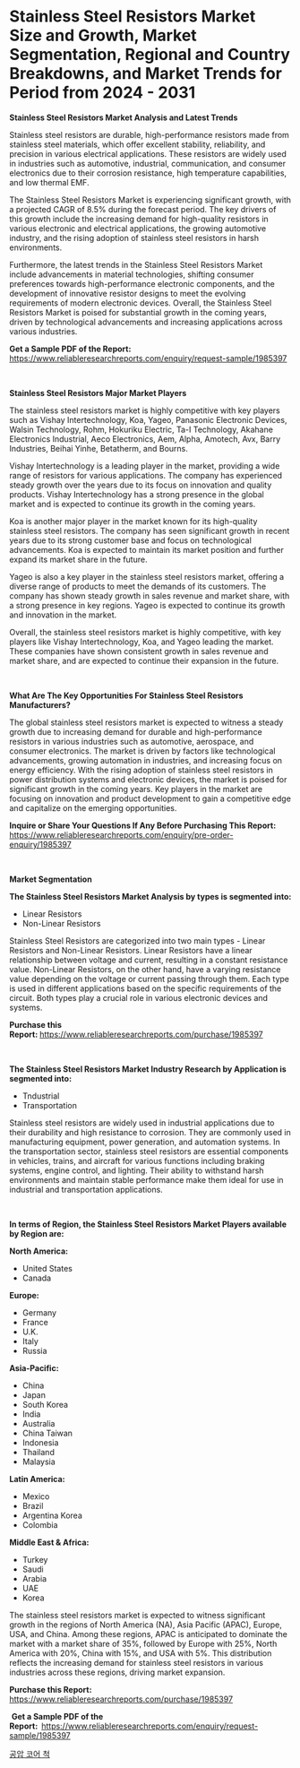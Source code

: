 <p><h1>Stainless Steel Resistors Market Size and Growth, Market Segmentation, Regional and Country Breakdowns, and Market Trends for Period from 2024 -  2031</h1></p><p><strong>Stainless Steel Resistors Market Analysis and Latest Trends</strong></p>
<p><p>Stainless steel resistors are durable, high-performance resistors made from stainless steel materials, which offer excellent stability, reliability, and precision in various electrical applications. These resistors are widely used in industries such as automotive, industrial, communication, and consumer electronics due to their corrosion resistance, high temperature capabilities, and low thermal EMF.</p><p>The Stainless Steel Resistors Market is experiencing significant growth, with a projected CAGR of 8.5% during the forecast period. The key drivers of this growth include the increasing demand for high-quality resistors in various electronic and electrical applications, the growing automotive industry, and the rising adoption of stainless steel resistors in harsh environments.</p><p>Furthermore, the latest trends in the Stainless Steel Resistors Market include advancements in material technologies, shifting consumer preferences towards high-performance electronic components, and the development of innovative resistor designs to meet the evolving requirements of modern electronic devices. Overall, the Stainless Steel Resistors Market is poised for substantial growth in the coming years, driven by technological advancements and increasing applications across various industries.</p></p>
<p><strong>Get a Sample PDF of the Report:&nbsp;</strong> <a href="https://www.reliableresearchreports.com/enquiry/request-sample/1985397">https://www.reliableresearchreports.com/enquiry/request-sample/1985397</a></p>
<p>&nbsp;</p>
<p><strong>Stainless Steel Resistors Major Market Players</strong></p>
<p><p>The stainless steel resistors market is highly competitive with key players such as Vishay Intertechnology, Koa, Yageo, Panasonic Electronic Devices, Walsin Technology, Rohm, Hokuriku Electric, Ta-I Technology, Akahane Electronics Industrial, Aeco Electronics, Aem, Alpha, Amotech, Avx, Barry Industries, Beihai Yinhe, Betatherm, and Bourns.</p><p>Vishay Intertechnology is a leading player in the market, providing a wide range of resistors for various applications. The company has experienced steady growth over the years due to its focus on innovation and quality products. Vishay Intertechnology has a strong presence in the global market and is expected to continue its growth in the coming years.</p><p>Koa is another major player in the market known for its high-quality stainless steel resistors. The company has seen significant growth in recent years due to its strong customer base and focus on technological advancements. Koa is expected to maintain its market position and further expand its market share in the future.</p><p>Yageo is also a key player in the stainless steel resistors market, offering a diverse range of products to meet the demands of its customers. The company has shown steady growth in sales revenue and market share, with a strong presence in key regions. Yageo is expected to continue its growth and innovation in the market.</p><p>Overall, the stainless steel resistors market is highly competitive, with key players like Vishay Intertechnology, Koa, and Yageo leading the market. These companies have shown consistent growth in sales revenue and market share, and are expected to continue their expansion in the future.</p></p>
<p>&nbsp;</p>
<p><strong>What Are The Key Opportunities For Stainless Steel Resistors Manufacturers?</strong></p>
<p><p>The global stainless steel resistors market is expected to witness a steady growth due to increasing demand for durable and high-performance resistors in various industries such as automotive, aerospace, and consumer electronics. The market is driven by factors like technological advancements, growing automation in industries, and increasing focus on energy efficiency. With the rising adoption of stainless steel resistors in power distribution systems and electronic devices, the market is poised for significant growth in the coming years. Key players in the market are focusing on innovation and product development to gain a competitive edge and capitalize on the emerging opportunities.</p></p>
<p><strong>Inquire or Share Your Questions If Any Before Purchasing This Report:</strong> <a href="https://www.reliableresearchreports.com/enquiry/pre-order-enquiry/1985397">https://www.reliableresearchreports.com/enquiry/pre-order-enquiry/1985397</a></p>
<p>&nbsp;</p>
<p><strong>Market Segmentation</strong></p>
<p><strong>The Stainless Steel Resistors Market Analysis by types is segmented into:</strong></p>
<p><ul><li>Linear Resistors</li><li>Non-Linear Resistors</li></ul></p>
<p><p>Stainless Steel Resistors are categorized into two main types - Linear Resistors and Non-Linear Resistors. Linear Resistors have a linear relationship between voltage and current, resulting in a constant resistance value. Non-Linear Resistors, on the other hand, have a varying resistance value depending on the voltage or current passing through them. Each type is used in different applications based on the specific requirements of the circuit. Both types play a crucial role in various electronic devices and systems.</p></p>
<p><strong>Purchase this Report:&nbsp;</strong><a href="https://www.reliableresearchreports.com/purchase/1985397">https://www.reliableresearchreports.com/purchase/1985397</a></p>
<p>&nbsp;</p>
<p><strong>The Stainless Steel Resistors Market Industry Research by Application is segmented into:</strong></p>
<p><ul><li>Tndustrial</li><li>Transportation</li></ul></p>
<p><p>Stainless steel resistors are widely used in industrial applications due to their durability and high resistance to corrosion. They are commonly used in manufacturing equipment, power generation, and automation systems. In the transportation sector, stainless steel resistors are essential components in vehicles, trains, and aircraft for various functions including braking systems, engine control, and lighting. Their ability to withstand harsh environments and maintain stable performance make them ideal for use in industrial and transportation applications.</p></p>
<p>&nbsp;</p>
<p><strong>In terms of Region, the Stainless Steel Resistors Market Players available by Region are:</strong></p>
<p>
    <p> <strong> North America: </strong>
        <ul>
            <li>United States</li>
            <li>Canada</li>
        </ul>
        </p> 
    <p> <strong> Europe: </strong>
        <ul>
            <li>Germany</li>
            <li>France</li>
            <li>U.K.</li>
            <li>Italy</li>
            <li>Russia</li>
        </ul>
        </p> 
    <p> <strong> Asia-Pacific: </strong>
        <ul>
            <li>China</li>
            <li>Japan</li>
            <li>South Korea</li>
            <li>India</li>
            <li>Australia</li>
            <li>China Taiwan</li>
            <li>Indonesia</li>
            <li>Thailand</li>
            <li>Malaysia</li>
        </ul>
        </p> 
    <p> <strong> Latin America: </strong>
        <ul>
            <li>Mexico</li>
            <li>Brazil</li>
            <li>Argentina Korea</li>
            <li>Colombia</li>
        </ul>
        </p> 
    <p> <strong> Middle East & Africa: </strong>
        <ul>
            <li>Turkey</li>
            <li>Saudi</li>
            <li>Arabia</li>
            <li>UAE</li>
            <li>Korea</li>
        </ul>
    </p>
    </p>
<p><p>The stainless steel resistors market is expected to witness significant growth in the regions of North America (NA), Asia Pacific (APAC), Europe, USA, and China. Among these regions, APAC is anticipated to dominate the market with a market share of 35%, followed by Europe with 25%, North America with 20%, China with 15%, and USA with 5%. This distribution reflects the increasing demand for stainless steel resistors in various industries across these regions, driving market expansion.</p></p>
<p><strong>Purchase this Report: </strong><a href="https://www.reliableresearchreports.com/purchase/1985397">https://www.reliableresearchreports.com/purchase/1985397</a></p>
<p>&nbsp;<strong>Get a Sample PDF of the Report:&nbsp;&nbsp;</strong><a href="https://www.reliableresearchreports.com/enquiry/request-sample/1985397">https://www.reliableresearchreports.com/enquiry/request-sample/1985397</a></p>
<p><strong></strong></p>
<p><p><a href="https://github.com/plelbej847484502/Market-Research-Report-List-1/blob/main/646926213239.md">공압 코어 척</a></p></p>